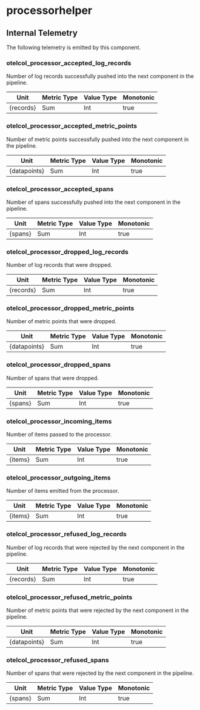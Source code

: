 [comment]: <> (Code generated by mdatagen. DO NOT EDIT.)

# processorhelper

## Internal Telemetry

The following telemetry is emitted by this component.

### otelcol_processor_accepted_log_records

Number of log records successfully pushed into the next component in the pipeline.

| Unit | Metric Type | Value Type | Monotonic |
| ---- | ----------- | ---------- | --------- |
| {records} | Sum | Int | true |

### otelcol_processor_accepted_metric_points

Number of metric points successfully pushed into the next component in the pipeline.

| Unit | Metric Type | Value Type | Monotonic |
| ---- | ----------- | ---------- | --------- |
| {datapoints} | Sum | Int | true |

### otelcol_processor_accepted_spans

Number of spans successfully pushed into the next component in the pipeline.

| Unit | Metric Type | Value Type | Monotonic |
| ---- | ----------- | ---------- | --------- |
| {spans} | Sum | Int | true |

### otelcol_processor_dropped_log_records

Number of log records that were dropped.

| Unit | Metric Type | Value Type | Monotonic |
| ---- | ----------- | ---------- | --------- |
| {records} | Sum | Int | true |

### otelcol_processor_dropped_metric_points

Number of metric points that were dropped.

| Unit | Metric Type | Value Type | Monotonic |
| ---- | ----------- | ---------- | --------- |
| {datapoints} | Sum | Int | true |

### otelcol_processor_dropped_spans

Number of spans that were dropped.

| Unit | Metric Type | Value Type | Monotonic |
| ---- | ----------- | ---------- | --------- |
| {spans} | Sum | Int | true |

### otelcol_processor_incoming_items

Number of items passed to the processor.

| Unit | Metric Type | Value Type | Monotonic |
| ---- | ----------- | ---------- | --------- |
| {items} | Sum | Int | true |

### otelcol_processor_outgoing_items

Number of items emitted from the processor.

| Unit | Metric Type | Value Type | Monotonic |
| ---- | ----------- | ---------- | --------- |
| {items} | Sum | Int | true |

### otelcol_processor_refused_log_records

Number of log records that were rejected by the next component in the pipeline.

| Unit | Metric Type | Value Type | Monotonic |
| ---- | ----------- | ---------- | --------- |
| {records} | Sum | Int | true |

### otelcol_processor_refused_metric_points

Number of metric points that were rejected by the next component in the pipeline.

| Unit | Metric Type | Value Type | Monotonic |
| ---- | ----------- | ---------- | --------- |
| {datapoints} | Sum | Int | true |

### otelcol_processor_refused_spans

Number of spans that were rejected by the next component in the pipeline.

| Unit | Metric Type | Value Type | Monotonic |
| ---- | ----------- | ---------- | --------- |
| {spans} | Sum | Int | true |
